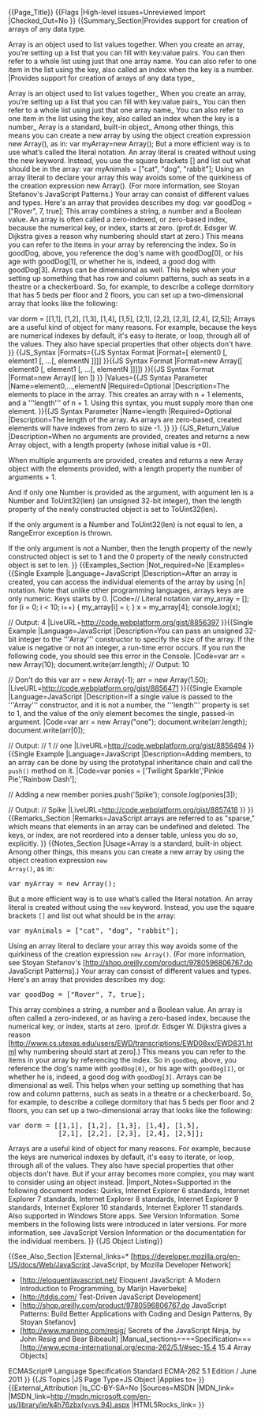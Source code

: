 {{Page_Title}}
{{Flags
|High-level issues=Unreviewed Import
|Checked_Out=No
}}
{{Summary_Section|Provides support for creation of arrays of any data type.

Array is an object used to list values together. When you create an array, you’re setting up a list that you can fill with key:value pairs. You can then refer to a whole list using just that one array name. You can also refer to one item in the list using the key, also called an index when the key is a number.
|Provides support for creation of arrays of any data type_

Array is an object used to list values together_ When you create an array, you’re setting up a list that you can fill with key:value pairs_ You can then refer to a whole list using just that one array name_ You can also refer to one item in the list using the key, also called an index when the key is a number_
Array is a standard, built-in object_ Among other things, this means you can create a new array by using the object creation expression new Array(), as in:
var myArray=new Array();
But a more efficient way is to use what’s called the literal notation. An array literal is created without using the new keyword. Instead, you use the square brackets [] and list out what should be in the array:
var myAnimals = ["cat", "dog", "rabbit"];
Using an array literal to declare your array this way avoids some of the quirkiness of the creation expression new Array(). (For more information, see Stoyan Stefanov's JavaScript Patterns.)
Your array can consist of different values and types. Here's an array that provides describes my dog:
var goodDog = ["Rover", 7, true];
This array combines a string, a number and a Boolean value.
An array is often called a zero-indexed, or zero-based index, because the numerical key, or index, starts at zero. (prof.dr. Edsger W. Dijkstra gives a reason why numbering should start at zero.) This means you can refer to the items in your array by referencing the index. So in goodDog, above, you reference the dog's name with goodDog[0], or his age with goodDog[1], or whether he is, indeed, a good dog with goodDog[3].
Arrays can be dimensional as well. This helps when your setting up something that has row and column patterns, such as seats in a theatre or a checkerboard. So, for example, to describe a college dormitory that has 5 beds per floor and 2 floors, you can set up a two-dimensional array that looks like the following:

var dorm = [[1,1], [1,2], [1,3], [1,4], [1,5], 
            [2,1], [2,2], [2,3], [2,4], [2,5]];
Arrays are a useful kind of object for many reasons. For example, because the keys are numerical indexes by default, it's easy to iterate, or loop, through all of the values. They also have special properties that other objects don't have.
}}
{{JS_Syntax
|Formats={{JS Syntax Format
|Format=[ element0 [, element1 [, ...[, elementN ]]]]
}}{{JS Syntax Format
|Format=new Array([ element0 [, element1 [, ...[, elementN ]]]])
}}{{JS Syntax Format
|Format=new Array([ len ])
}}
|Values={{JS Syntax Parameter
|Name=element0,...,elementN
|Required=Optional
|Description=The elements to place in the array. This creates an array with n + 1 elements, and a '''length''' of n + 1. Using this syntax, you must supply more than one element.
}}{{JS Syntax Parameter
|Name=length
|Required=Optional
|Description=The length of the array. As arrays are zero-based, created elements will have indexes from zero to size -1.
}}
}}
{{JS_Return_Value
|Description=When no arguments are provided, creates and returns a new Array object, with a length property (whose initial value is +0).

When multiple arguments are provided, creates and returns a new Array object with the elements provided, with a length property the number of arguments + 1.

And if only one Number is provided as the argument, with argument len is a Number and ToUint32(len) (an unsigned 32-bit integer), then the length property of the newly constructed object is set to ToUint32(len).

If the only argument is a Number and ToUint32(len) is not equal to len, a RangeError exception is thrown.

If the only argument is not a Number, then the length property of the newly constructed object is set to 1 and the 0 property of the newly constructed object is set to len.
}}
{{Examples_Section
|Not_required=No
|Examples={{Single Example
|Language=JavaScript
|Description=After an array is created, you can access the individual elements of the array by using [n] notation. Note that unlike other programming languages, arrays keys are only numeric. Keys starts by 0.
|Code=// Literal notation
var my_array = [];
 for (i = 0; i &lt; 10; i++) {
     my_array[i] = i;
 }
 x = my_array[4];
console.log(x);
 
// Output: 4
|LiveURL=http://code.webplatform.org/gist/8856397
}}{{Single Example
|Language=JavaScript
|Description=You can pass an unsigned 32-bit integer to the '''Array''' constructor to specify the size of the array. If the value is negative or not an integer, a run-time error occurs. If you run the following code, you should see this error in the Console.
|Code=var arr = new Array(10);
document.write(arr.length);
// Output: 10
 
// Don't do this
var arr = new Array(-1);
arr = new Array(1.50);
|LiveURL=http://code.webplatform.org/gist/8856471
}}{{Single Example
|Language=JavaScript
|Description=If a single value is passed to the '''Array''' constructor, and it is not a number, the '''length''' property is set to 1, and the value of the only element becomes the single, passed-in argument.
|Code=var arr = new Array("one");
 document.write(arr.length);
 document.write(arr[0]);
 
 // Output:
 // 1
 // one
|LiveURL=http://code.webplatform.org/gist/8856494
}}{{Single Example
|Language=JavaScript
|Description=Adding members, to an array can be done by using the prototypal inheritance chain and call the <code>push()</code> method on it.
|Code=var ponies = ['Twilight Sparkle','Pinkie Pie','Rainbow Dash'];

// Adding a new member
ponies.push('Spike');
console.log(ponies[3]);

// Output:
// Spike
|LiveURL=http://code.webplatform.org/gist/8857418
}}
}}
{{Remarks_Section
|Remarks=JavaScript arrays are referred to as "sparse," which means that elements in an array can be undefined and deleted. The keys, or index, are not reordered into a denser table, unless you do so, explicitly.
}}
{{Notes_Section
|Usage=Array is a standard, built-in object. Among other things, this means you can create a new array by using the object creation expression <code>new Array()</code>, as in:
<pre>var myArray = new Array();</pre>

But a more efficient way is to use what’s called the literal notation. An array literal is created without using the <code>new</code> keyword. Instead, you use the square brackets <code>[]</code> and list out what should be in the array:

<pre>var myAnimals = ["cat", "dog", "rabbit"];</pre>
Using an array literal to declare your array this way avoids some of the quirkiness of the creation expression <code>new Array()</code>. (For more information, see Stoyan Stefanov's [http://shop.oreilly.com/product/9780596806767.do JavaScript Patterns].)
Your array can consist of different values and types. Here's an array that provides describes my dog:
<pre>var goodDog = ["Rover", 7, true];</pre>
This array combines a string, a number and a Boolean value.
An array is often called a zero-indexed, or as having a zero-based index, because the numerical key, or index, starts at zero. (prof.dr. Edsger W. Dijkstra gives a reason [http://www.cs.utexas.edu/users/EWD/transcriptions/EWD08xx/EWD831.html why numbering should start at zero].) This means you can refer to the items in your array by referencing the index. So in <code>goodDog</code>, above, you reference the dog's name with <code>goodDog[0]</code>, or his age with <code>goodDog[1]</code>, or whether he is, indeed, a good dog with <code>goodDog[3]</code>.
Arrays can be dimensional as well. This helps when your setting up something that has row and column patterns, such as seats in a theatre or a checkerboard. So, for example, to describe a college dormitory that has 5 beds per floor and 2 floors, you can set up a two-dimensional array that looks like the following:

<pre>
var dorm = [[1,1], [1,2], [1,3], [1,4], [1,5], 
            [2,1], [2,2], [2,3], [2,4], [2,5]];
</pre>

Arrays are a useful kind of object for many reasons. For example, because the keys are numerical indexes by default, it's easy to iterate, or loop, through all of the values. They also have special properties that other objects don't have. But if your array becomes more complex, you may want to consider using an object instead.
|Import_Notes=Supported in the following document modes: Quirks, Internet Explorer 6 standards, Internet Explorer 7 standards, Internet Explorer 8 standards, Internet Explorer 9 standards, Internet Explorer 10 standards, Internet Explorer 11 standards. Also supported in Windows Store apps. See Version Information.
Some members in the following lists were introduced in later versions. For more information, see JavaScript Version Information or the documentation for the individual members.
}}
{{JS Object Listing}}

{{See_Also_Section
|External_links=* [https://developer.mozilla.org/en-US/docs/Web/JavaScript JavaScript, by Mozilla Developer Network]
* [http://eloquentjavascript.net/ Eloquent JavaScript: A Modern Introduction to Programming, by Marijn Haverbeke]
* [http://tddjs.com/ Test-Driven JavaScript Development]
* [http://shop.oreilly.com/product/9780596806767.do JavaScript Patterns: Build Better Applications with Coding and Design Patterns, By Stoyan Stefanov] 
* [http://www.manning.com/resig/ Secrets of the JavaScript Ninja, by John Resig and Bear Bibeault]
|Manual_sections====Specification===
[http://www.ecma-international.org/ecma-262/5.1/#sec-15.4 15.4 Array Objects]

ECMAScript® Language Specification
Standard ECMA-262
5.1 Edition / June 2011
}}
{{JS Topics
|JS Page Type=JS Object
|Applies to=
}}
{{External_Attribution
|Is_CC-BY-SA=No
|Sources=MSDN
|MDN_link=
|MSDN_link=http://msdn.microsoft.com/en-us/library/ie/k4h76zbx(v=vs.94).aspx
|HTML5Rocks_link=
}}